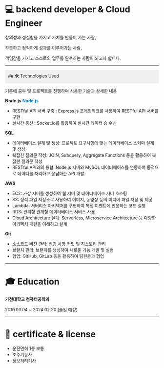# **💻 backend developer & Cloud Engineer**

창의성과 성실함을 가지고 가치를 만들어 가는 사람,

꾸준하고 정직하게 성과를 이루어가는 사람,

책임감을 가지고 스스로의 업무를 완수하는 사람이 되고자 합니다.

---

<div style="background-color: #f0f0f0; padding: 10px">
## 🛠️ Technologies Used
</div>

기존에 공부 및 프로젝트를 진행하며 사용한 기술과 상세한 내용

**Node.js**
<span style="color: #007acc">**Node.js**</span>

- RESTful API 서버 구축 : Express.js 프레임워크를 사용하여 RESTful API 서버를 구현
- 실시간 통신 : Socket.io를 활용하여 실시간 데이터 송·수신

**SQL**

- 데이터베이스 설계 및 생성: 프로젝트 요구사항에 맞는 데이터베이스 스키마 설계 및 생성
- 복잡한 질의문 작성: JOIN, Subquery, Aggregate Functions 등을 활용하여 복잡한 질의문 작성
- RESTful API와의 통합: Node.js 서버와 MySQL 데이터베이스를 연동하여 동적으로 데이터를 처리하고 응답하는 API 개발

**AWS**

- EC2: 가상 서버를 생성하여 웹 서버 및 데이터베이스 서버 호스팅
- S3: 정적 파일 저장소로 사용하여 이미지, 동영상 등의 미디어 파일 저장 및 제공
- Lambda: 서버리스 아키텍처를 구현하여 특정 이벤트에 반응하는 코드 실행
- RDS: 관리형 관계형 데이터베이스 서비스 사용
- Cloud Architecture 설계: Serverless, Microservice Architecture 등 다양한 아키텍처 패턴을 이해하고 설계

**Git**

- 소스코드 버전 관리: 변경 사항 커밋 및 히스토리 관리
- 브랜치 관리: 브랜치를 생성하여 새로운 기능 개발 및 실험
- 협업: GitHub, GitLab 등을 활용하여 팀원들과 협업

---

# 🎓 Education

**가천대학교 컴퓨터공학과**

2019.03.04 ~ 2024.02.20 (졸업 예정)

---

# 🪪 certificate & license

- 운전면허 1종 보통
- 조주기능사
- 정보처리기사
